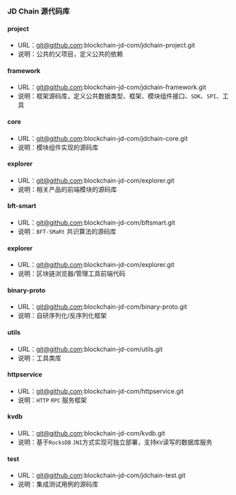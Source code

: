 ### JD Chain 源代码库

#### project

- URL：git@github.com:blockchain-jd-com/jdchain-project.git
- 说明：公共的父项目，定义公共的依赖

#### framework 

- URL：git@github.com:blockchain-jd-com/jdchain-framework.git
- 说明：框架源码库，定义公共数据类型、框架、模块组件接口、`SDK`、`SPI`、工具

#### core

- URL：git@github.com:blockchain-jd-com/jdchain-core.git
- 说明：模块组件实现的源码库

#### explorer

- URL：git@github.com:blockchain-jd-com/explorer.git
- 说明：相关产品的前端模块的源码库

#### bft-smart

- URL：git@github.com:blockchain-jd-com/bftsmart.git
- 说明：`BFT-SMaRt` 共识算法的源码库

#### explorer

- URL：git@github.com:blockchain-jd-com/explorer.git
- 说明：区块链浏览器/管理工具前端代码

#### binary-proto

- URL：git@github.com:blockchain-jd-com/binary-proto.git
- 说明：自研序列化/反序列化框架

#### utils

- URL：git@github.com:blockchain-jd-com/utils.git
- 说明：工具类库

#### httpservice

- URL：git@github.com:blockchain-jd-com/httpservice.git
- 说明：`HTTP` `RPC` 服务框架

#### kvdb

- URL：git@github.com:blockchain-jd-com/kvdb.git
- 说明：基于`RocksDB` `JNI`方式实现可独立部署，支持`KV`读写的数据库服务

#### test

- URL：git@github.com:blockchain-jd-com/jdchain-test.git
- 说明：集成测试用例的源码库